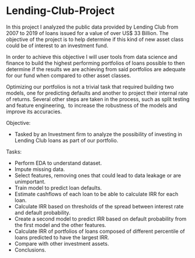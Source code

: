 # Lending-Club-Project
In this project I analyzed the public data provided by Lending Club from 2007 to 2019 of loans issued for a value of over US$ 33 Billion. The objective of the project is to help determine if this kind of new asset class could be of interest to an investment fund. 

In order to achieve this objective I will user tools from data science and finance to build the highest performing portfolios of loans possible to then determine if the results we are achieving from said portfolios are adequate for our fund when compared to other asset classes.

Optimizing our portfolios is not a trivial task that required building two models, one for predicting defaults and another to project their internal rate of returns. Several other steps are taken in the process, such as split testing and feature engineering,  to increase the robustness of the models and improve its accuracies.

Objective:
- Tasked by an Investment firm to analyze the possibility of investing in Lending Club loans as part of our portfolio. 


Tasks:
-	Perform EDA to understand dataset.
-	Impute missing data.
-	Select features, removing ones that could lead to data leakage or are unimportant.
-	Train model to predict loan defaults.
-   Estimate cashflows of each loan to be able to calculate IRR for each loan.
-	Calculate IRR based on thresholds of the spread between interest rate and default probability.
-   Create a second model to predict IRR based on default probability from the first model and the other features.
-   Calculate IRR of portfolios of loans composed of different percentile of loans predicted to have the largest IRR.
-	Compare with other investment assets.
-	Conclusions.
